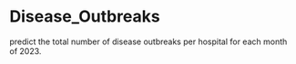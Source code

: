 # Disease_Outbreaks
predict the total number of disease outbreaks per hospital for each month of 2023.

